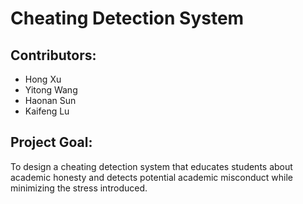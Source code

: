 # Cheating Detection System

## Contributors:
* Hong Xu
* Yitong Wang
* Haonan Sun
* Kaifeng Lu


## Project Goal:
To design a cheating detection system that
educates students about academic honesty and
detects potential academic misconduct while
minimizing the stress introduced.
